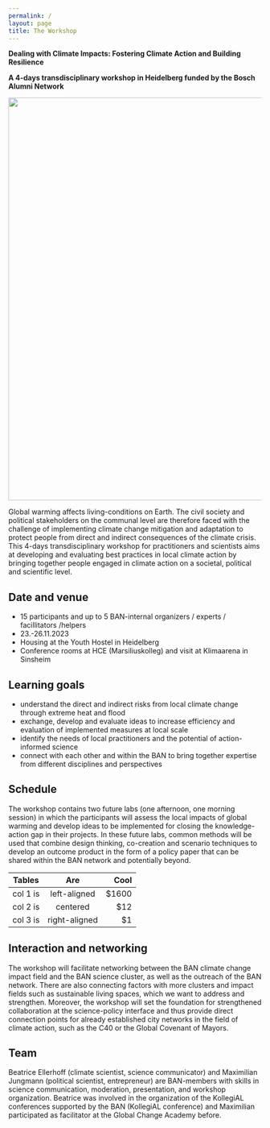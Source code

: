 ```yaml
---
permalink: /
layout: page
title: The Workshop
---
```


**Dealing with Climate Impacts: Fostering Climate Action and Building Resilience**

**A 4-days transdisciplinary workshop in Heidelberg funded by the Bosch Alumni Network**

<img src="./assets/imgs/johannes-plenio-600dw3-1rv4-unsplash.png" width="800px">

Global warming affects living-conditions on Earth. The civil society and political stakeholders on the communal level are therefore faced with the challenge of implementing climate change mitigation and adaptation to protect people from direct and indirect consequences of the climate crisis. This 4-days transdisciplinary workshop for practitioners and scientists aims at developing and evaluating best practices in local climate action by bringing together people engaged in climate action on a societal, political and scientific level.  

## Date and venue 

- 15 participants and up to 5 BAN-internal organizers / experts / facillitators /helpers 
- 23.-26.11.2023 
- Housing at the Youth Hostel in Heidelberg  
- Conference rooms at HCE (Marsiliuskolleg) and visit at Klimaarena in Sinsheim

## Learning goals 

- understand the direct and indirect risks from local climate change through extreme heat and flood 
- exchange, develop and evaluate ideas to increase efficiency and evaluation of implemented measures at local scale 
- identify the needs of local practitioners and the potential of action-informed science 
- connect with each other and within the BAN to bring together expertise from different disciplines and perspectives 

## Schedule 

The workshop contains two future labs (one afternoon, one morning session) in which the participants will assess the local impacts of global warming and develop ideas to be implemented for closing the knowledge-action gap in their projects. In these future labs, common methods will be used that combine design thinking, co-creation and scenario techniques to develop an outcome product in the form of a policy paper that can be shared within the BAN network and potentially beyond.  

| Tables   |      Are      |  Cool |
|----------|:-------------:|------:|
| col 1 is |  left-aligned | $1600 |
| col 2 is |    centered   |   $12 |
| col 3 is | right-aligned |    $1 |

## Interaction and networking 

The workshop will facilitate networking between the BAN climate change impact field and the BAN science cluster, as well as the outreach of the BAN network. There are also connecting factors with more clusters and impact fields such as sustainable living spaces, which we want to address and strengthen. Moreover, the workshop will set the foundation for strengthened collaboration at the science-policy interface and thus provide direct connection points for already established city networks in the field of climate action, such as the C40 or the Global Covenant of Mayors. 

## Team

Beatrice Ellerhoff (climate scientist, science communicator) and Maximilian Jungmann (political scientist, entrepreneur) are BAN-members with skills in science communication, moderation, presentation, and workshop organization. Beatrice was involved in the organization of the KollegiAL conferences supported by the BAN (KollegiAL conference) and Maximilian participated as facilitator at the Global Change Academy before.
